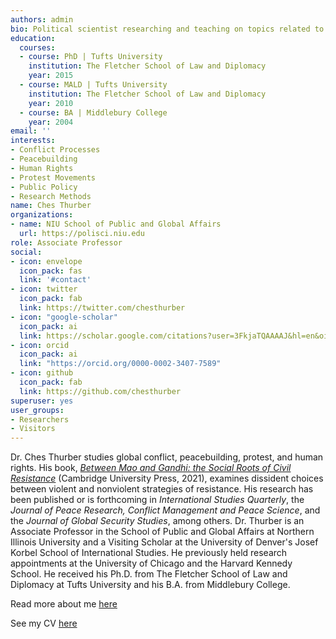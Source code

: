 ```yaml
---
authors: admin
bio: Political scientist researching and teaching on topics related to conflict, peacebuilding, and human rights policy.
education:
  courses:
  - course: PhD | Tufts University
    institution: The Fletcher School of Law and Diplomacy
    year: 2015
  - course: MALD | Tufts University
    institution: The Fletcher School of Law and Diplomacy
    year: 2010
  - course: BA | Middlebury College
    year: 2004
email: ''
interests:
- Conflict Processes
- Peacebuilding
- Human Rights
- Protest Movements
- Public Policy
- Research Methods
name: Ches Thurber
organizations:
- name: NIU School of Public and Global Affairs
  url: https://polisci.niu.edu
role: Associate Professor
social:
- icon: envelope
  icon_pack: fas
  link: '#contact'
- icon: twitter
  icon_pack: fab
  link: https://twitter.com/chesthurber
- icon: "google-scholar"
  icon_pack: ai
  link: https://scholar.google.com/citations?user=3FkjaTQAAAAJ&hl=en&oi=ao
- icon: orcid
  icon_pack: ai
  link: "https://orcid.org/0000-0002-3407-7589"
- icon: github
  icon_pack: fab
  link: https://github.com/chesthurber
superuser: yes
user_groups:
- Researchers
- Visitors
---
```


Dr. Ches Thurber studies global conflict, peacebuilding, protest, and human rights. His book, [*Between Mao and Gandhi: the Social Roots of Civil Resistance*](https://www.cambridge.org/us/academic/subjects/politics-international-relations/comparative-politics/between-mao-and-gandhi-social-roots-civil-resistance?format=HB) (Cambridge University Press, 2021), examines dissident choices between violent and nonviolent strategies of resistance. His research has been published or is forthcoming in *International Studies Quarterly*, the *Journal of Peace Research, Conflict Management and Peace Science*, and the *Journal of Global Security Studies*, among others. Dr. Thurber is an Associate Professor in the School of Public and Global Affairs at Northern Illinois University and a Visiting Scholar at the University of Denver's Josef Korbel School of International Studies. He previously held research appointments at the University of Chicago and the Harvard Kennedy School. He received his Ph.D. from The Fletcher School of Law and Diplomacy at Tufts University and his B.A. from Middlebury College. 

Read more about me [here](bio/)

See my CV [here](files/CV_Thurber_Public.pdf)

